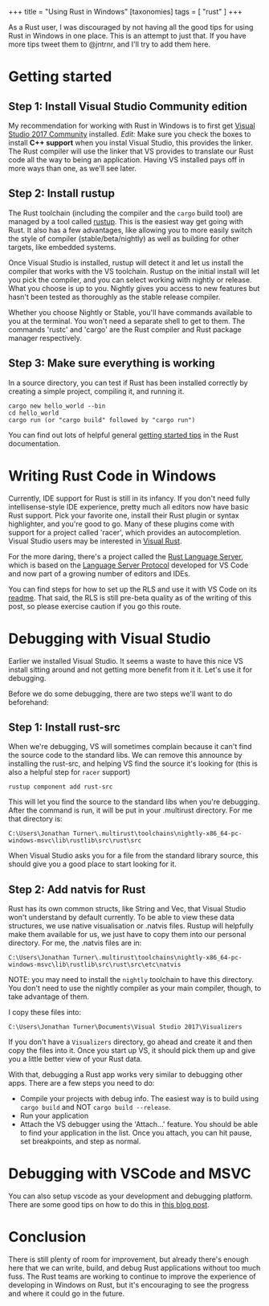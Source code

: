 +++
title = "Using Rust in Windows"
[taxonomies]
tags = [ "rust" ]
+++

As a Rust user, I was discouraged by not having all the good tips for using Rust in Windows in one place.  This is an attempt to just that.  If you have more tips tweet them to @jntrnr, and I'll try to add them here.

# Getting started

## Step 1: Install Visual Studio Community edition

My recommendation for working with Rust in Windows is to first get [Visual Studio 2017 Community](https://www.visualstudio.com/downloads/) installed.  *Edit:* Make sure you check the boxes to install **C++ support** when you instal Visual Studio, this provides the linker. The Rust compiler will use the linker that VS provides to translate our Rust code all the way to being an application.  Having VS installed pays off in more ways than one, as we'll see later.

## Step 2: Install rustup

The Rust toolchain (including the compiler and the `cargo` build tool) are managed by a tool called [rustup](https://rustup.rs/).  This is the easiest way get going with Rust.  It also has a few advantages, like allowing you to more easily switch the style of compiler (stable/beta/nightly) as well as building for other targets, like embedded systems.

Once Visual Studio is installed, rustup will detect it and let us install the compiler that works with the VS toolchain.  Rustup on the initial install will let you pick the compiler, and you can select working with nightly or release.  What you choose is up to you.  Nightly gives you access to new features but hasn't been tested as thoroughly as the stable release compiler.

Whether you choose Nightly or Stable, you'll have commands available to you at the terminal.  You won't need a separate shell to get to them.  The commands 'rustc' and 'cargo' are the Rust compiler and Rust package manager respectively. 

## Step 3: Make sure everything is working

In a source directory, you can test if Rust has been installed correctly by creating a simple project, compiling it, and running it.

```
cargo new hello_world --bin
cd hello_world
cargo run (or "cargo build" followed by "cargo run")
```

You can find out lots of helpful general [getting started tips](https://doc.rust-lang.org/book/getting-started.html) in the Rust documentation.

# Writing Rust Code in Windows

Currently, IDE support for Rust is still in its infancy.  If you don't need fully intellisense-style IDE experience, pretty much all editors now have basic Rust support.  Pick your favorite one, install their Rust plugin or syntax highlighter, and you're good to go.  Many of these plugins come with support for a project called 'racer', which provides an autocompletion.  Visual Studio users may be interested in [Visual Rust](https://marketplace.visualstudio.com/items?itemName=vosen.VisualRust).

For the more daring, there's a project called the [Rust Language Server](https://github.com/rust-lang-nursery/rls), which is based on the [Language Server Protocol](https://github.com/Microsoft/language-server-protocol/blob/master/protocol.md) developed for VS Code and now part of a growing number of editors and IDEs.

You can find steps for how to set up the RLS and use it with VS Code on its [readme](https://github.com/rust-lang-nursery/rls/blob/master/README.md).  That said, the RLS is still pre-beta quality as of the writing of this post, so please exercise caution if you go this route.

# Debugging with Visual Studio

Earlier we installed Visual Studio.  It seems a waste to have this nice VS install sitting around and not getting more benefit from it it.  Let's use it for debugging.

Before we do some debugging, there are two steps we'll want to do beforehand:

## Step 1: Install rust-src

When we're debugging, VS will sometimes complain because it can't find the source code to the standard libs.  We can remove this announce by installing the rust-src, and helping VS find the source it's looking for (this is also a helpful step for `racer` support)

```
rustup component add rust-src
```

This will let you find the source to the standard libs when you're debugging.  After the command is run, it will be put in your .multirust directory.  For me that directory is:

```
C:\Users\Jonathan Turner\.multirust\toolchains\nightly-x86_64-pc-windows-msvc\lib\rustlib\src\rust\src
```

When Visual Studio asks you for a file from the standard library source, this should give you a good place to start looking for it.

## Step 2: Add natvis for Rust

Rust has its own common structs, like String and Vec, that Visual Studio won't understand by default currently.  To be able to view these data structures, we use native visualisation or .natvis files.  Rustup will helpfully make them available for us, we just have to copy them into our personal directory.  For me, the .natvis files are in:

```
C:\Users\Jonathan Turner\.multirust\toolchains\nightly-x86_64-pc-windows-msvc\lib\rustlib\src\rust\src\etc\natvis
```

NOTE: you may need to install the `nightly` toolchain to have this directory.  You don't need to use the nightly compiler as your main compiler, though, to take advantage of them.

I copy these files into:

```
C:\Users\Jonathan Turner\Documents\Visual Studio 2017\Visualizers
```

If you don't have a `Visualizers` directory, go ahead and create it and then copy the files into it.  Once you start up VS, it should pick them up and give you a little better view of your Rust data.

With that, debugging a Rust app works very similar to debugging other apps.  There are a few steps you need to do:

* Compile your projects with debug info.  The easiest way is to build using `cargo build` and NOT `cargo build --release`.
* Run your application
* Attach the VS debugger using the 'Attach...' feature.  You should be able to find your application in the list.  Once you attach, you can hit pause, set breakpoints, and step as normal.

# Debugging with VSCode and MSVC

You can also setup vscode as your development and debugging platform.  There are some good tips on how to do this in [this blog post](https://www.brycevandyk.com/debug-rust-on-windows-with-visual-studio-code-and-the-msvc-debugger/).

# Conclusion

There is still plenty of room for improvement, but already there's enough here that we can write, build, and debug Rust applications without too much fuss.  The Rust teams are working to continue to improve the experience of developing in Windows on Rust, but it's encouraging to see the progress and where it could go in the future.
